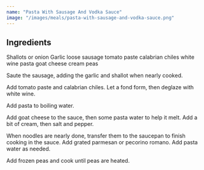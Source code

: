 ```yaml
---
name: "Pasta With Sausage And Vodka Sauce"
image: "/images/meals/pasta-with-sausage-and-vodka-sauce.png"
---
```


## Ingredients

Shallots or onion
Garlic
loose sausage
tomato paste
calabrian chiles
white wine
pasta
goat cheese
cream
peas

Saute the sausage, adding the garlic and shallot when nearly cooked.

Add tomato paste and calabrian chiles. Let a fond form, then deglaze with white wine.

Add pasta to boiling water.

Add goat cheese to the sauce, then some pasta water to help it melt. Add a bit of cream, then salt and pepper.

When noodles are nearly done, transfer them to the saucepan to finish cooking in the sauce. Add grated parmesan or pecorino romano. Add pasta water as needed.

Add frozen peas and cook until peas are heated.
